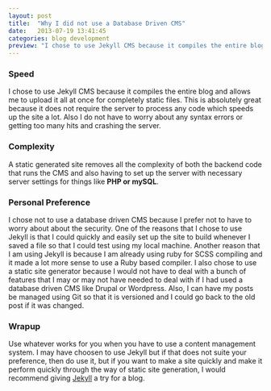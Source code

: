 ```yaml
---
layout: post
title:  "Why I did not use a Database Driven CMS"
date:   2013-07-19 13:41:45
categories: blog development
preview: "I chose to use Jekyll CMS because it compiles the entire blog and allows me to upload it all at once for completely static files."
---
```


### Speed
I chose to use Jekyll CMS because it compiles the entire blog and allows me to upload it all at once for completely static files. This is absolutely great because it does not require the server to process any code which speeds up the site a lot. Also I do not have to worry about any syntax errors or getting too many hits and crashing the server.

### Complexity
A static generated site removes all the complexity of both the backend code that runs the CMS and also having to set up the server with necessary server settings for things like **PHP or mySQL**.

### Personal Preference
I chose not to use a database driven CMS because I prefer not to have to worry about about the security. One of the reasons that I chose to use Jekyll is that I could quickly and easily set up the site to build whenever I saved a file so that I could test using my local machine. Another reason that I am using Jekyll is because I am already using ruby for SCSS compiling and it made a lot more sense to use a Ruby based compiler. I also chose to use a static site generator because I would not have to deal with a bunch of features that I may or may not have needed to deal with if I had used a database driven CMS like Drupal or Wordpress. Also, I can have my posts be managed using Git so that it is versioned and I could go back to the old post if it was changed.

### Wrapup
Use whatever works for you when you have to use a content management system. I may have choosen to use Jekyll but if that does not suite your preference, then do use it, but if you want to make a site quickly and make it perform quickly through the way of static site generation, I would recommend giving [Jekyll](http://www.jekyllrb.com/) a try for a blog.